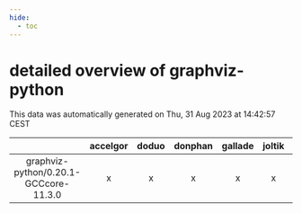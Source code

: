 ```yaml
---
hide:
  - toc
---
```


detailed overview of graphviz-python
====================================


This data was automatically generated on Thu, 31 Aug 2023 at 14:42:57 CEST  

| |accelgor|doduo|donphan|gallade|joltik|skitty|swalot|victini|
| :---: | :---: | :---: | :---: | :---: | :---: | :---: | :---: | :---: |
|graphviz-python/0.20.1-GCCcore-11.3.0|x|x|x|x|x|x|x|x|
